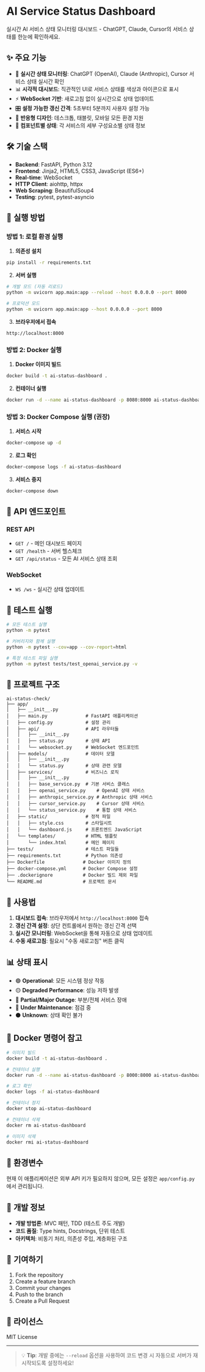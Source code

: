 # AI Service Status Dashboard

실시간 AI 서비스 상태 모니터링 대시보드 - ChatGPT, Claude, Cursor의 서비스 상태를 한눈에 확인하세요.

## ✨ 주요 기능

- 🔄 **실시간 상태 모니터링**: ChatGPT (OpenAI), Claude (Anthropic), Cursor 서비스 상태 실시간 확인
- 📊 **시각적 대시보드**: 직관적인 UI로 서비스 상태를 색상과 아이콘으로 표시
- ⚡ **WebSocket 기반**: 새로고침 없이 실시간으로 상태 업데이트
- 🎛️ **설정 가능한 갱신 간격**: 5초부터 5분까지 사용자 설정 가능
- 📱 **반응형 디자인**: 데스크톱, 태블릿, 모바일 모든 환경 지원
- 🧩 **컴포넌트별 상태**: 각 서비스의 세부 구성요소별 상태 정보

## 🛠️ 기술 스택

- **Backend**: FastAPI, Python 3.12
- **Frontend**: Jinja2, HTML5, CSS3, JavaScript (ES6+)
- **Real-time**: WebSocket
- **HTTP Client**: aiohttp, httpx
- **Web Scraping**: BeautifulSoup4
- **Testing**: pytest, pytest-asyncio

## 🚀 실행 방법

### 방법 1: 로컬 환경 실행

1. **의존성 설치**
```bash
pip install -r requirements.txt
```

2. **서버 실행**
```bash
# 개발 모드 (자동 리로드)
python -m uvicorn app.main:app --reload --host 0.0.0.0 --port 8000

# 프로덕션 모드
python -m uvicorn app.main:app --host 0.0.0.0 --port 8000
```

3. **브라우저에서 접속**
```
http://localhost:8000
```

### 방법 2: Docker 실행

1. **Docker 이미지 빌드**
```bash
docker build -t ai-status-dashboard .
```

2. **컨테이너 실행**
```bash
docker run -d --name ai-status-dashboard -p 8080:8000 ai-status-dashboard
```

### 방법 3: Docker Compose 실행 (권장)

1. **서비스 시작**
```bash
docker-compose up -d
```

2. **로그 확인**
```bash
docker-compose logs -f ai-status-dashboard
```

3. **서비스 중지**
```bash
docker-compose down
```

## 📡 API 엔드포인트

### REST API
- `GET /` - 메인 대시보드 페이지
- `GET /health` - 서버 헬스체크
- `GET /api/status` - 모든 AI 서비스 상태 조회

### WebSocket
- `WS /ws` - 실시간 상태 업데이트

## 🧪 테스트 실행

```bash
# 모든 테스트 실행
python -m pytest

# 커버리지와 함께 실행
python -m pytest --cov=app --cov-report=html

# 특정 테스트 파일 실행
python -m pytest tests/test_openai_service.py -v
```

## 📁 프로젝트 구조

```
ai-status-check/
├── app/
│   ├── __init__.py
│   ├── main.py              # FastAPI 애플리케이션
│   ├── config.py            # 설정 관리
│   ├── api/                 # API 라우터들
│   │   ├── __init__.py
│   │   ├── status.py        # 상태 API
│   │   └── websocket.py     # WebSocket 엔드포인트
│   ├── models/              # 데이터 모델
│   │   ├── __init__.py
│   │   └── status.py        # 상태 관련 모델
│   ├── services/            # 비즈니스 로직
│   │   ├── __init__.py
│   │   ├── base_service.py  # 기본 서비스 클래스
│   │   ├── openai_service.py    # OpenAI 상태 서비스
│   │   ├── anthropic_service.py # Anthropic 상태 서비스
│   │   ├── cursor_service.py    # Cursor 상태 서비스
│   │   └── status_service.py    # 통합 상태 서비스
│   ├── static/              # 정적 파일
│   │   ├── style.css        # 스타일시트
│   │   └── dashboard.js     # 프론트엔드 JavaScript
│   └── templates/           # HTML 템플릿
│       └── index.html       # 메인 페이지
├── tests/                   # 테스트 파일들
├── requirements.txt         # Python 의존성
├── Dockerfile              # Docker 이미지 정의
├── docker-compose.yml      # Docker Compose 설정
├── .dockerignore           # Docker 빌드 제외 파일
└── README.md               # 프로젝트 문서
```

## 🎯 사용법

1. **대시보드 접속**: 브라우저에서 `http://localhost:8000` 접속
2. **갱신 간격 설정**: 상단 컨트롤에서 원하는 갱신 간격 선택
3. **실시간 모니터링**: WebSocket을 통해 자동으로 상태 업데이트
4. **수동 새로고침**: 필요시 "수동 새로고침" 버튼 클릭

## 📊 상태 표시

- 🟢 **Operational**: 모든 시스템 정상 작동
- 🟡 **Degraded Performance**: 성능 저하 발생
- 🔴 **Partial/Major Outage**: 부분/전체 서비스 장애
- 🔵 **Under Maintenance**: 점검 중
- ⚫ **Unknown**: 상태 확인 불가

## 🐳 Docker 명령어 참고

```bash
# 이미지 빌드
docker build -t ai-status-dashboard .

# 컨테이너 실행
docker run -d --name ai-status-dashboard -p 8000:8000 ai-status-dashboard

# 로그 확인
docker logs -f ai-status-dashboard

# 컨테이너 정지
docker stop ai-status-dashboard

# 컨테이너 삭제
docker rm ai-status-dashboard

# 이미지 삭제
docker rmi ai-status-dashboard
```

## 🔧 환경변수

현재 이 애플리케이션은 외부 API 키가 필요하지 않으며, 모든 설정은 `app/config.py`에서 관리됩니다.

## 📝 개발 정보

- **개발 방법론**: MVC 패턴, TDD (테스트 주도 개발)
- **코드 품질**: Type hints, Docstrings, 단위 테스트
- **아키텍처**: 비동기 처리, 의존성 주입, 계층화된 구조

## 🤝 기여하기

1. Fork the repository
2. Create a feature branch
3. Commit your changes
4. Push to the branch
5. Create a Pull Request

## 📄 라이선스

MIT License

---

> 💡 **Tip**: 개발 중에는 `--reload` 옵션을 사용하여 코드 변경 시 자동으로 서버가 재시작되도록 설정하세요!
